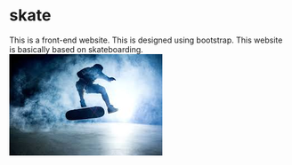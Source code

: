 # skate
This is a front-end website.
This is designed using bootstrap.
This website is basically based on skateboarding.
![Test Image 1](image/stunt-5.jpg)
